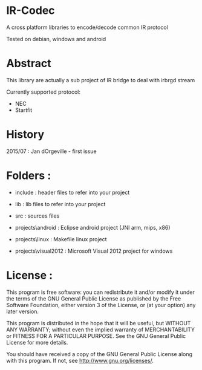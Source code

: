 IR-Codec
================================

A cross platform libraries to encode/decode common IR protocol

Tested on debian, windows and android


Abstract
========

This library are actually a sub project of IR bridge to deal with irbrgd stream

Currently supported protocol:
* NEC
* Startfit

History
=======

2015/07 : Jan dOrgeville - first issue

	
Folders :
=========
* include : header files to refer into your project
* lib     : lib files to refer into your project
* src     : sources files

* projects\android     : Eclipse android project (JNI arm, mips, x86)
* projects\linux       : Makefile linux project
* projects\visual2012  : Microsoft Visual 2012 project for windows


License :
========

This program is free software: you can redistribute it and/or modify
it under the terms of the GNU General Public License as published by
the Free Software Foundation, either version 3 of the License, or
(at your option) any later version.

This program is distributed in the hope that it will be useful,
but WITHOUT ANY WARRANTY; without even the implied warranty of
MERCHANTABILITY or FITNESS FOR A PARTICULAR PURPOSE.  See the
GNU General Public License for more details.

You should have received a copy of the GNU General Public License
along with this program.  If not, see <http://www.gnu.org/licenses/>.
